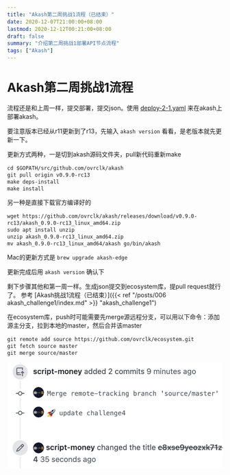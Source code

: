 ```yaml
---
title: "Akash第二周挑战1流程（已结束）"
date: 2020-12-07T21:00:00+08:00
lastmod: 2020-12-12T00:21:00+08:00
draft: false
summary: "介绍第二周挑战1部署API节点流程"
tags: ["Akash"]
---
```


# Akash第二周挑战1流程

流程还是和上周一样，提交部署，提交json。使用 [deploy-2-1.yaml](https://raw.githubusercontent.com/ovrclk/docs/master/testnet-challenges/deploy-2-1.yaml) 来在akash上部署akash。

要注意版本已经从r11更新到了r13，先输入 `akash version` 看看，是老版本就先更新一下。

更新方式两种，一是切到akash源码文件夹，pull新代码重新make

```
cd $GOPATH/src/github.com/ovrclk/akash
git pull origin v0.9.0-rc13
make deps-install
make install
```

另一种是直接下载官方编译好的

```
wget https://github.com/ovrclk/akash/releases/download/v0.9.0-rc13/akash_0.9.0-rc13_linux_amd64.zip
sudo apt install unzip
unzip akash_0.9.0-rc13_linux_amd64.zip
mv akash_0.9.0-rc13_linux_amd64/akash go/bin/akash
```

Mac的更新方式是 `brew upgrade akash-edge`

更新完成后用 `akash version` 确认下

剩下步骤其他和第一周一样。生成json提交到ecosystem库，提pull request就行了。 参考 [Akash挑战1流程（已结束）]({{< ref "/posts/006 akash_challenge1/index.md" >}} "akash_challenge1") 

在ecosystem库，push时可能需要先merge源远程分支，可以用以下命令：添加源主分支，拉到本地的master，然后合并该master

```
git remote add source https://github.com/ovrclk/ecosystem.git
git fetch source master
git merge source/master
```

![](merge.png)